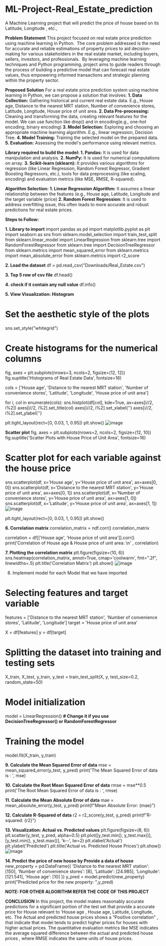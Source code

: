 # ML-Project-Real_Estate_prediction
A Machine Learning project that will predict the price of house based on its Latitude, Longitude , etc.,

**Problem Statement**
This project focused on real estate price prediction using machine learning in Python. ​
The core problem addressed is the need for accurate and reliable estimations of property prices to aid decision-making for various stakeholders in the real estate market, including buyers, sellers, investors, and professionals. ​
By leveraging machine learning techniques and Python programming, project aims to guide readers through the process of building a predictive model that can forecast real estate values, thus empowering informed transactions and strategic planning within the property sector.

**Proposed Solution**
For a real estate price prediction system using machine learning in Python, we can propose a solution that involves:
**1. Data Collection:**
	Gathering historical and current real estate data.
  E.g., House age, Distance to the nearest MRT station, Number of convenience stores, Latitude, Longitude, House price of unit area.
**2. Data Pre-processing:**
	Cleaning and transforming the data, creating relevant features for the model.
  We can use function like drop() and in encoding(e.g., one-hot encoding, binary encoding)
**3. Model Selection:**
	Exploring and choosing an appropriate machine learning algorithm.
  E.g., linear regression, Decision Tree.
**4. Model Training:**
	Training the selected model on the prepared data.
**5. Evaluation:**
	Assessing the model's performance using relevant metrics.

**Library required to build the model:**
**1. Pandas:** It is used for data manipulation and analysis.
**2. NumPy:** It is used for numerical computations on array.
**3. Scikit-learn (sklearn):** It provides various algorithms for regression (like Linear Regression, Random Forest Regressor, Gradient Boosting Regressors, etc.), tools for data preprocessing (like scaling, encoding) and evaluation metrics (like MSE, RMSE, R-squared).

**Algorithm Selection:**
**1. Linear Regression Algorithm:** It assumes a linear relationship between the features (e.g., House age, Latitude, Longitude and the target variable (price)
**2. Random Forest Regression:** It is used to address overfitting issue, this often leads to more accurate and robust predictions for real estate prices.

**Steps to Follow:**

**1. Library to import**
   import pandas as pd
   import matplotlib.pyplot as plt
   import seaborn as sns
   from sklearn.model_selection import train_test_split
   from sklearn.linear_model import LinearRegression
   from sklearn.tree import RandomForestRegressor
   from sklearn.tree import DecisionTreeRegressor
   from sklearn.metrics import mean_squared_error
   from sklearn.metrics import mean_absolute_error
   from sklearn.metrics import r2_score

**2. Load the dataset**
  df = pd.read_csv("Downloads/Real_Estate.csv")

**3. **Top 5 row of csv file****
   df.head()

**4.** **check if it contain any null value**
   df.info() 

**5. View Visualization:**
**Histogram**
  # Set the aesthetic style of the plots
  sns.set_style("whitegrid")
  
  # Create **histograms** for the numerical columns
  fig, axes = plt.subplots(nrows=3, ncols=2, figsize=(12, 12))
  fig.suptitle('Histograms of Real Estate Data', fontsize=16)
  
  cols = ['House age', 'Distance to the nearest MRT station', 'Number of convenience stores',
          'Latitude', 'Longitude', 'House price of unit area']
  
  for i, col in enumerate(cols):
      sns.histplot(df[col], kde=True, ax=axes[i//2, i%2])
      axes[i//2, i%2].set_title(col)
      axes[i//2, i%2].set_xlabel('')
      axes[i//2, i%2].set_ylabel('')
  
  plt.tight_layout(rect=[0, 0.03, 1, 0.95])
  plt.show()
  ![image](https://github.com/user-attachments/assets/94d47461-6e80-4aca-90e8-19b31b19a4f3)


**Scatter plot**
fig, axes = plt.subplots(nrows=2, ncols=2, figsize=(12, 10))
fig.suptitle('Scatter Plots with House Price of Unit Area', fontsize=16)

# Scatter plot for each variable against the house price
sns.scatterplot(df, x='House age', y='House price of unit area', ax=axes[0, 0])
sns.scatterplot(df, x='Distance to the nearest MRT station', y='House price of unit area', ax=axes[0, 1])
sns.scatterplot(df, x='Number of convenience stores', y='House price of unit area', ax=axes[1, 0])
sns.scatterplot(df, x='Latitude', y='House price of unit area', ax=axes[1, 1])
![image](https://github.com/user-attachments/assets/82d07f25-2e27-4229-99bf-04f90d805a7d)


plt.tight_layout(rect=[0, 0.03, 1, 0.95])
plt.show()

**6. Correlation matrix**
  correlation_matrix = ndf.corr()
  correlation_matrix

  correlation = df[['House age', 'House price of unit area']].corr()
  print('Correlation of House age & House price of unit area: \n' , correlation)

**7. Plotting the correlation matrix**
  plt.figure(figsize=(10, 6))
  sns.heatmap(correlation_matrix, annot=True, cmap='coolwarm', fmt=".2f", linewidths=.5)
  plt.title('Correlation Matrix')
  plt.show()
  ![image](https://github.com/user-attachments/assets/efb812d9-6377-4acc-b66b-af1c41dcdccc)


8. Implement model for each Model that we have imported
  # Selecting features and target variable
  features = ['Distance to the nearest MRT station', 'Number of convenience stores', 'Latitude', 'Longitude']
  target = 'House price of unit area'
  
  X = df[features]
  y = df[target]
  
  # Splitting the dataset into training and testing sets
  X_train, X_test, y_train, y_test = train_test_split(X, y, test_size=0.2, random_state=50)
  
  # Model initialization
  model = LinearRegression() **# Change it if you use DecisionTreeRegressor() or RandomForestRegressor**
  
  # Training the model
  model.fit(X_train, y_train)

**9. Calculate the Mean Squared Error of data**
  mse = mean_squared_error(y_test, y_pred)
  print('The Mean Squared Error of data is : ', mse)

**10. Calculate the Root Mean Squared Error of data**
  rmse = mse**0.5
  print('The Root Mean Squared Error of data is : ', rmse)

**11. Calculate the Mean Absolute Error of data**
  mae = mean_absolute_error(y_test, y_pred)
  print(f"Mean Absolute Error: {mae}")

**12. Calculate R-Squared of data**
  r2 = r2_score(y_test, y_pred)
  print(f"R-squared: {r2}")

**13. Visualization: Actual vs. Predicted values**
  plt.figure(figsize=(8, 6))
  plt.scatter(y_test, y_pred, alpha=0.5)
  plt.plot([y_test.min(), y_test.max()], [y_test.min(), y_test.max()], 'k--', lw=2)
  plt.xlabel('Actual')
  plt.ylabel('Predicted')
  plt.title('Actual vs. Predicted House Prices')
  plt.show()
  ![image](https://github.com/user-attachments/assets/9f17fbb8-0189-4e5a-b02c-c1925e12d85d)

**14. Predict the price of new house by Provide a data of house**
  new_property = pd.DataFrame({
    'Distance to the nearest MRT station': [150],
    'Number of convenience stores': [8],
    'Latitude': [24.985],
    'Longitude': [121.541],
    'House age': [10]
})
y_pred = model.predict(new_property)
print("Predicted price for the new property: ",y_pred)


 **NOTE: FOR OTHER ALGORITHM REFER THE CODE OF THIS PROJECT**

**CONCLUSION**
In this project, the model makes reasonably accurate predictions for a significant portion of the test set that provide a accurate price for House relevant to ‘House age , House age, Latitude, Longitude, etc.
The Actual and predicted house prices shows a “Positive correlation” , that indicate that model tends to predict higher prices for houses with higher actual prices.
The quantitative evaluation metrics like MSE indicates the average squared difference between the actual and predicted house prices , where RMSE indicates the same units of house prices.
